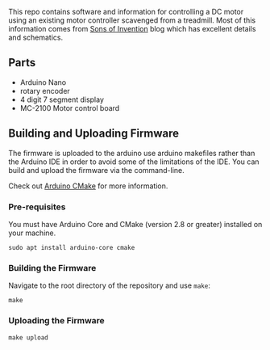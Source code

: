 This repo contains software and information for controlling a DC motor using an existing motor controller scavenged from a treadmill.  Most of this information comes from [Sons of Invention](https://sonsofinvention.wordpress.com/2013/05/22/arduino-compatible-mc-2100-controller-and-lathe-tachometer/) blog which has excellent details and schematics. 

## Parts
- Arduino Nano
- rotary encoder
- 4 digit 7 segment display
- MC-2100 Motor control board

## Building and Uploading Firmware

The firmware is uploaded to the arduino use arduino makefiles rather than the Arduino IDE in order to avoid some of the limitations of the IDE.
You can build and upload the firmware via the command-line.

Check out [Arduino CMake](https://github.com/queezythegreat/arduino-cmake) for more information.

### Pre-requisites

You must have Arduino Core and CMake (version 2.8 or greater) installed on
your machine.

``
sudo apt install arduino-core cmake
``

### Building the Firmware

Navigate to the root directory of the repository and use `make`:

``
make
``

### Uploading the Firmware
``
make upload
``


